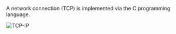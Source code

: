 A network connection (TCP) is implemented via the C programming language.

![TCP-IP](https://user-images.githubusercontent.com/72282670/162585949-a8c2df65-7223-4299-a30a-46e3694a28cf.png)
